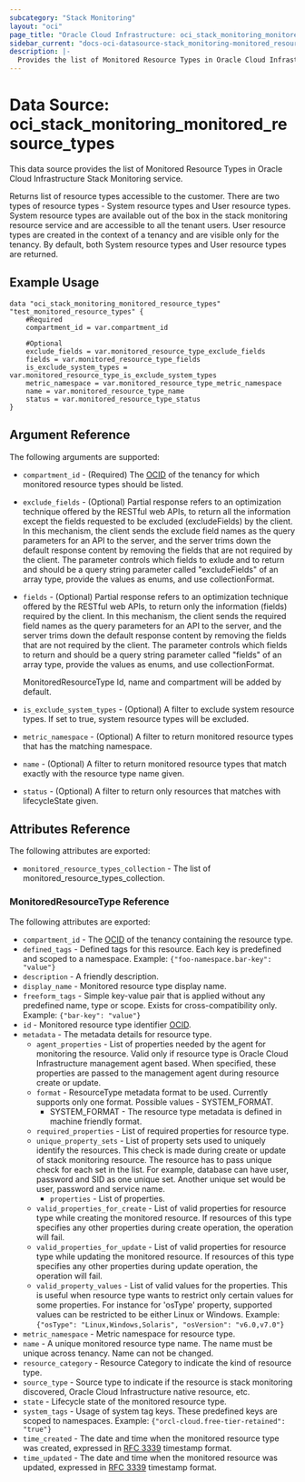 ```yaml
---
subcategory: "Stack Monitoring"
layout: "oci"
page_title: "Oracle Cloud Infrastructure: oci_stack_monitoring_monitored_resource_types"
sidebar_current: "docs-oci-datasource-stack_monitoring-monitored_resource_types"
description: |-
  Provides the list of Monitored Resource Types in Oracle Cloud Infrastructure Stack Monitoring service
---
```


# Data Source: oci_stack_monitoring_monitored_resource_types
This data source provides the list of Monitored Resource Types in Oracle Cloud Infrastructure Stack Monitoring service.

Returns list of resource types accessible to the customer. 
There are two types of resource types - System resource types and User resource types. 
System resource types are available out of the box in the stack monitoring resource service 
and are accessible to all the tenant users. User resource types are created in the context 
of a tenancy and are visible only for the tenancy. By default, both System resource types 
and User resource types are returned.


## Example Usage

```hcl
data "oci_stack_monitoring_monitored_resource_types" "test_monitored_resource_types" {
	#Required
	compartment_id = var.compartment_id

	#Optional
	exclude_fields = var.monitored_resource_type_exclude_fields
	fields = var.monitored_resource_type_fields
	is_exclude_system_types = var.monitored_resource_type_is_exclude_system_types
	metric_namespace = var.monitored_resource_type_metric_namespace
	name = var.monitored_resource_type_name
	status = var.monitored_resource_type_status
}
```

## Argument Reference

The following arguments are supported:

* `compartment_id` - (Required) The [OCID](https://docs.cloud.oracle.com/iaas/Content/General/Concepts/identifiers.htm) of the tenancy for which  monitored resource types should be listed. 
* `exclude_fields` - (Optional) Partial response refers to an optimization technique offered by the RESTful web APIs, to return all the information except the fields requested to be excluded (excludeFields) by the client. In this mechanism, the client sends the exclude field names as the query parameters for an API to the server, and the server trims down the default response content by removing the fields that are not required by the client. The parameter controls which fields to exlude and to return and should be a query string parameter called "excludeFields" of an array type, provide the values as enums, and use collectionFormat. 
* `fields` - (Optional) Partial response refers to an optimization technique offered by the RESTful web APIs, to return only the information (fields) required by the client. In this mechanism, the client sends the required field names as the query parameters for an API to the server, and the server trims down the default response content by removing the fields that are not required by the client. The parameter controls which fields to return and should be a query string parameter called "fields" of an array type, provide the values as enums, and use collectionFormat.

    MonitoredResourceType Id, name and compartment will be added by default. 
* `is_exclude_system_types` - (Optional) A filter to exclude system resource types. If set to true, system resource types will be excluded. 
* `metric_namespace` - (Optional) A filter to return monitored resource types that has the matching namespace. 
* `name` - (Optional) A filter to return monitored resource types that match exactly with the resource type name given. 
* `status` - (Optional) A filter to return only resources that matches with lifecycleState given.


## Attributes Reference

The following attributes are exported:

* `monitored_resource_types_collection` - The list of monitored_resource_types_collection.

### MonitoredResourceType Reference

The following attributes are exported:

* `compartment_id` - The [OCID](https://docs.cloud.oracle.com/iaas/Content/General/Concepts/identifiers.htm) of the tenancy containing the resource type. 
* `defined_tags` - Defined tags for this resource. Each key is predefined and scoped to a namespace. Example: `{"foo-namespace.bar-key": "value"}` 
* `description` - A friendly description.
* `display_name` - Monitored resource type display name.
* `freeform_tags` - Simple key-value pair that is applied without any predefined name, type or scope. Exists for cross-compatibility only. Example: `{"bar-key": "value"}` 
* `id` - Monitored resource type identifier [OCID](https://docs.cloud.oracle.com/iaas/Content/General/Concepts/identifiers.htm). 
* `metadata` - The metadata details for resource type.
	* `agent_properties` - List of properties needed by the agent for monitoring the resource.  Valid only if resource type is Oracle Cloud Infrastructure management agent based. When specified,  these properties are passed to the management agent during resource create or update. 
	* `format` - ResourceType metadata format to be used. Currently supports only one format. Possible values - SYSTEM_FORMAT.
		* SYSTEM_FORMAT - The resource type metadata is defined in machine friendly format. 
	* `required_properties` - List of required properties for resource type.
	* `unique_property_sets` - List of property sets used to uniquely identify the resources.  This check is made during create or update of stack monitoring resource.  The resource has to pass unique check for each set in the list.  For example, database can have user, password and SID as one unique set.  Another unique set would be user, password and service name. 
		* `properties` - List of properties.
	* `valid_properties_for_create` - List of valid properties for resource type while creating the monitored resource.  If resources of this type specifies any other properties during create operation,  the operation will fail. 
	* `valid_properties_for_update` - List of valid properties for resource type while updating the monitored resource.  If resources of this type specifies any other properties during update operation,  the operation will fail. 
	* `valid_property_values` - List of valid values for the properties. This is useful when resource type wants to restrict only certain values for some properties. For instance for 'osType' property,  supported values can be restricted to be either Linux or Windows. Example: `{"osType": "Linux,Windows,Solaris", "osVersion": "v6.0,v7.0"}` 
* `metric_namespace` - Metric namespace for resource type.
* `name` - A unique monitored resource type name. The name must be unique across tenancy.  Name can not be changed. 
* `resource_category` - Resource Category to indicate the kind of resource type. 
* `source_type` - Source type to indicate if the resource is stack monitoring discovered, Oracle Cloud Infrastructure native resource, etc. 
* `state` - Lifecycle state of the monitored resource type.
* `system_tags` - Usage of system tag keys. These predefined keys are scoped to namespaces. Example: `{"orcl-cloud.free-tier-retained": "true"}` 
* `time_created` - The date and time when the monitored resource type was created, expressed in  [RFC 3339](https://tools.ietf.org/html/rfc3339) timestamp format. 
* `time_updated` - The date and time when the monitored resource was updated, expressed in  [RFC 3339](https://tools.ietf.org/html/rfc3339) timestamp format. 

